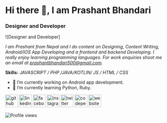 # Hi there 👋, I am Prashant Bhandari
### Designer and Developer
![Designer and Developer]


*I am Prashant from Nepal and I do content on Designing, Content Writing, Android/IOS App Developing and a frontend and backend Developing. I really enjoy learning programming languages. For work enquiries shoot me an email at prashantbhandari500@gmail.com.*

**Skills:** *JAVASCRIPT / PHP /JAVA/KOTLIN/ JS / HTML / CSS*

- 🔭 I’m currently working on Android app development. 
- 🌱 I’m currently learning Python, Ruby. 


[<img src='https://cdn.jsdelivr.net/npm/simple-icons@3.0.1/icons/github.svg' alt='github' height='40'>](https://github.com/bprashant7)  [<img src='https://cdn.jsdelivr.net/npm/simple-icons@3.0.1/icons/linkedin.svg' alt='linkedin' height='40'>](https://www.linkedin.com/in/prashant-bhandari-453355147//)  [<img src='https://cdn.jsdelivr.net/npm/simple-icons@3.0.1/icons/facebook.svg' alt='facebook' height='40'>](https://www.facebook.com/prasant.official)  [<img src='https://cdn.jsdelivr.net/npm/simple-icons@3.0.1/icons/instagram.svg' alt='instagram' height='40'>](https://www.instagram.com/bprashant7/)  [<img src='https://cdn.jsdelivr.net/npm/simple-icons@3.0.1/icons/twitter.svg' alt='twitter' height='40'>](https://twitter.com/bprashant7)  [<img src='https://cdn.jsdelivr.net/npm/simple-icons@3.0.1/icons/codepen.svg' alt='codepen' height='40'>](https://codepen.io/bprashant7)  [<img src='https://cdn.jsdelivr.net/npm/simple-icons@3.0.1/icons/icloud.svg' alt='website' height='40'>](bprashant7.epizy.com)  

![Profile views](https://gpvc.arturio.dev/bprashant7)  
